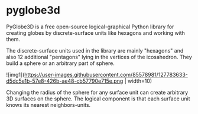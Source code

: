 # pyglobe3d
PyGlobe3D is a free open-source logical-graphical Python library for creating globes by discrete-surface units like hexagons and working with them. 

The discrete-surface units used in the library are mainly "hexagons" and also 12 additional "pentagons" lying in the vertices of the icosahedron. They build a sphere or an arbitrary part of sphere. 

![img1](https://user-images.githubusercontent.com/85578981/127783633-d5dc5e1b-57e8-426b-ae48-cb57790e715e.png | width=10)


Changing the radius of the sphere for any surface unit can create arbitrary 3D surfaces on the sphere. The logical component is that each surface unit knows its nearest neighbors-units.
